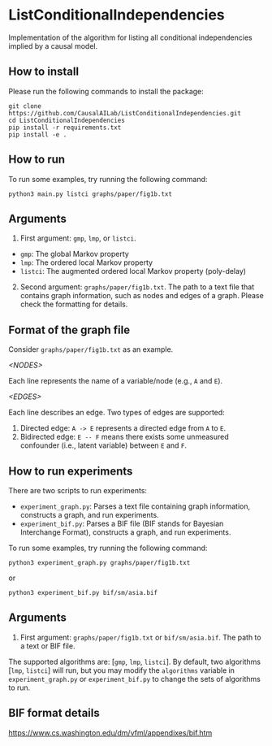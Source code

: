 # ListConditionalIndependencies
Implementation of the algorithm for listing all conditional independencies implied by a causal model.

## How to install

Please run the following commands to install the package:

```
git clone https://github.com/CausalAILab/ListConditionalIndependencies.git
cd ListConditionalIndependencies
pip install -r requirements.txt
pip install -e .
```

## How to run

To run some examples, try running the following command:

```
python3 main.py listci graphs/paper/fig1b.txt
```

## Arguments

1. First argument: `gmp`, `lmp`, or `listci`.
- `gmp`: The global Markov property
- `lmp`: The ordered local Markov property
- `listci`: The augmented ordered local Markov property (poly-delay)

2. Second argument: `graphs/paper/fig1b.txt`. The path to a text file that contains graph information, such as nodes and edges of a graph. Please check the formatting for details.

## Format of the graph file

Consider `graphs/paper/fig1b.txt` as an example.

*&#60;NODES&#62;*

Each line represents the name of a variable/node (e.g., `A` and `E`).

*&#60;EDGES&#62;*

Each line describes an edge. Two types of edges are supported:

1. Directed edge: `A -> E` represents a directed edge from `A` to `E`.
2. Bidirected edge: `E -- F` means there exists some unmeasured confounder (i.e., latent variable) between `E` and `F`.

## How to run experiments

There are two scripts to run experiments:
- `experiment_graph.py`: Parses a text file containing graph information, constructs a graph, and run experiments.
- `experiment_bif.py`: Parses a BIF file (BIF stands for Bayesian Interchange Format), constructs a graph, and run experiments.

To run some examples, try running the following command:

```
python3 experiment_graph.py graphs/paper/fig1b.txt
```

or

```
python3 experiment_bif.py bif/sm/asia.bif
```

## Arguments

1. First argument: `graphs/paper/fig1b.txt` or `bif/sm/asia.bif`. The path to a text or BIF file.

The supported algorithms are: [`gmp`, `lmp`, `listci`]. By default, two algorithms [`lmp`, `listci`] will run, but you may modify the `algorithms` variable in `experiment_graph.py` or `experiment_bif.py` to change the sets of algorithms to run.

## BIF format details

https://www.cs.washington.edu/dm/vfml/appendixes/bif.htm